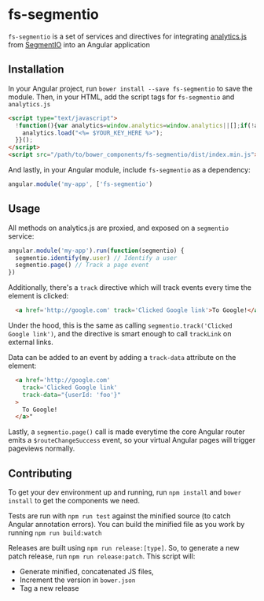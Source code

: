# fs-segmentio

`fs-segmentio` is a set of services and directives for integrating [analytics.js](https://segment.com/docs/libraries/analytics.js/)
from [SegmentIO](https://segment.com/) into an Angular application

## Installation

In your Angular project, run `bower install --save fs-segmentio` to save the module.
Then, in your HTML, add the script tags for `fs-segmentio` and `analytics.js`

``` html
<script type="text/javascript">
  !function(){var analytics=window.analytics=window.analytics||[];if(!analytics.initialize)if(analytics.invoked)window.console&&console.error&&console.error("Segment snippet included twice.");else{analytics.invoked=!0;analytics.methods=["trackSubmit","trackClick","trackLink","trackForm","pageview","identify","group","track","ready","alias","page","once","off","on"];analytics.factory=function(t){return function(){var e=Array.prototype.slice.call(arguments);e.unshift(t);analytics.push(e);return analytics}};for(var t=0;t<analytics.methods.length;t++){var e=analytics.methods[t];analytics[e]=analytics.factory(e)}analytics.load=function(t){var e=document.createElement("script");e.type="text/javascript";e.async=!0;e.src=("https:"===document.location.protocol?"https://":"http://")+"cdn.segment.com/analytics.js/v1/"+t+"/analytics.min.js";var n=document.getElementsByTagName("script")[0];n.parentNode.insertBefore(e,n)};analytics.SNIPPET_VERSION="3.0.1";
    analytics.load("<%= $YOUR_KEY_HERE %>");
  }}();
</script>
<script src="/path/to/bower_components/fs-segmentio/dist/index.min.js"></script>
```

And lastly, in your Angular module, include `fs-segmentio` as a dependency:

``` javascript
angular.module('my-app', ['fs-segmentio')
```

## Usage

All methods on analytics.js are proxied, and exposed on a `segmentio`
service:

``` javascript
angular.module('my-app').run(function(segmentio) {
  segmentio.identify(my.user) // Identify a user
  segmentio.page() // Track a page event
})
```

Additionally, there's a `track` directive which will track events every time
the element is clicked:

``` html
  <a href='http://google.com' track='Clicked Google link'>To Google!</a>"
```

Under the hood, this is the same as calling `segmentio.track('Clicked Google link')`,
and the directive is smart enough to call `trackLink` on external links.

Data can be added to an event by adding a `track-data` attribute on the element:

``` html
  <a href='http://google.com'
    track='Clicked Google link'
    track-data="{userId: 'foo'}"
  >
    To Google!
  </a>"
```

Lastly, a `segmentio.page()` call is made everytime the core Angular router
emits a `$routeChangeSuccess` event, so your virtual Angular pages will trigger
pageviews normally.

## Contributing

To get your dev environment up and running, run `npm install` and `bower install`
to get the components we need.

Tests are run with `npm run test` against the minified source (to catch
Angular annotation errors). You can build the minified file as you work by
running `npm run build:watch`

Releases are built using `npm run release:[type]`. So, to generate a new patch
release, run `npm run release:patch`. This script will:

* Generate minified, concatenated JS files,
* Increment the version in `bower.json`
* Tag a new release

